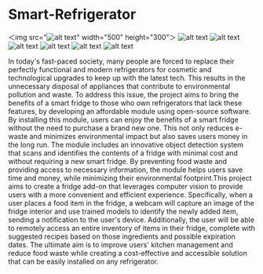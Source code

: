 # Smart-Refrigerator

＜img src="![alt text](1.png)" width="500" height="300"＞
![alt text](2.png)
![alt text](3.png)
![alt text](4.png)
![alt text](5.png)
![alt text](6.png)
![alt text](7.png)

In today's fast-paced society, many people are forced to replace their perfectly functional and modern refrigerators for cosmetic and technological upgrades to keep up with the latest tech. This results in the unnecessary disposal of appliances that contribute to environmental pollution and waste. To address this issue, the project aims to bring the benefits of a smart fridge to those who own refrigerators that lack these features, by developing an affordable module using open-source software. By installing this module, users can enjoy the benefits of a smart fridge without the need to purchase a brand new one. This not only reduces e-waste and minimizes environmental impact but also saves users money in the long run. The module includes an innovative object detection system that scans and identifies the contents of a fridge with minimal cost and without requiring a new smart fridge. By preventing food waste and providing access to necessary information, the module helps users save time and money, while minimizing their environmental footprint.This project aims to create a fridge add-on that leverages computer vision to provide users with a more convenient and efficient experience. Specifically, when a user places a food item in the fridge, a webcam will capture an image of the fridge interior and use trained models to identify the newly added item, sending a notification to the user's device. Additionally, the user will be able to remotely access an entire inventory of items in their fridge, complete with suggested recipes based on those ingredients and possible expiration dates. The ultimate aim is to improve users' kitchen management and reduce food waste while creating a cost-effective and accessible solution that can be easily installed on any refrigerator.
